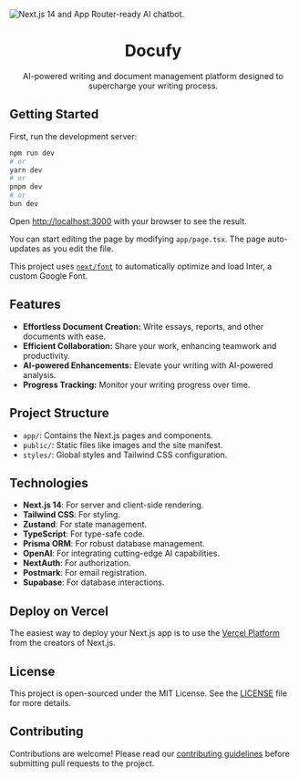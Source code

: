 

  <img alt="Next.js 14 and App Router-ready AI chatbot." src="/landing/screenshots
/secondary-feature.jpeg">
  <h1 align="center">Docufy</h1>


<p align="center">
  AI-powered writing and document management platform designed to supercharge your writing process.
</p>

## Getting Started

First, run the development server:

```bash
npm run dev
# or
yarn dev
# or
pnpm dev
# or
bun dev
```

Open [http://localhost:3000](http://localhost:3000) with your browser to see the result.

You can start editing the page by modifying `app/page.tsx`. The page auto-updates as you edit the file.

This project uses [`next/font`](https://nextjs.org/docs/basic-features/font-optimization) to automatically optimize and load Inter, a custom Google Font.

## Features

- **Effortless Document Creation:** Write essays, reports, and other documents with ease.
- **Efficient Collaboration:** Share your work, enhancing teamwork and productivity.
- **AI-powered Enhancements:** Elevate your writing with AI-powered analysis.
- **Progress Tracking:** Monitor your writing progress over time.

## Project Structure

- `app/`: Contains the Next.js pages and components.
- `public/`: Static files like images and the site manifest.
- `styles/`: Global styles and Tailwind CSS configuration.

## Technologies

- **Next.js 14**: For server and client-side rendering.
- **Tailwind CSS**: For styling.
- **Zustand**: For state management.
- **TypeScript**: For type-safe code.
- **Prisma ORM**: For robust database management.
- **OpenAI**: For integrating cutting-edge AI capabilities.
- **NextAuth**: For authorization.
- **Postmark**: For email registration.
- **Supabase**: For database interactions.

## Deploy on Vercel

The easiest way to deploy your Next.js app is to use the [Vercel Platform](https://vercel.com/new?utm_medium=default-template&filter=next.js&utm_source=create-next-app&utm_campaign=create-next-app-readme) from the creators of Next.js.

## License

This project is open-sourced under the MIT License. See the [LICENSE](./LICENSE) file for more details.

## Contributing

Contributions are welcome! Please read our [contributing guidelines](./CONTRIBUTING.md) before submitting pull requests to the project.
